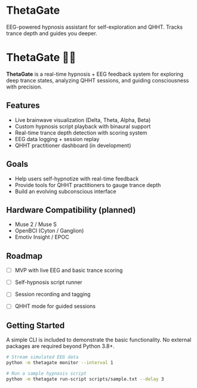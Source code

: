 # ThetaGate
EEG-powered hypnosis assistant for self-exploration and QHHT. Tracks trance depth and guides you deeper.
# ThetaGate 🧠🔮

**ThetaGate** is a real-time hypnosis + EEG feedback system for exploring deep trance states, analyzing QHHT sessions, and guiding consciousness with precision.

## Features
- Live brainwave visualization (Delta, Theta, Alpha, Beta)
- Custom hypnosis script playback with binaural support
- Real-time trance depth detection with scoring system
- EEG data logging + session replay
- QHHT practitioner dashboard (in development)

## Goals
- Help users self-hypnotize with real-time feedback
- Provide tools for QHHT practitioners to gauge trance depth
- Build an evolving subconscious interface

## Hardware Compatibility (planned)
- Muse 2 / Muse S
- OpenBCI (Cyton / Ganglion)
- Emotiv Insight / EPOC

## Roadmap
- [ ] MVP with live EEG and basic trance scoring
- [ ] Self-hypnosis script runner
- [ ] Session recording and tagging
- [ ] QHHT mode for guided sessions


## Getting Started

A simple CLI is included to demonstrate the basic functionality. No external
packages are required beyond Python 3.8+.

```bash
# Stream simulated EEG data
python -m thetagate monitor --interval 1

# Run a sample hypnosis script
python -m thetagate run-script scripts/sample.txt --delay 3
```

